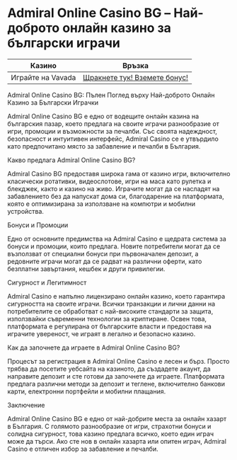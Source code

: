 # Admiral Online Casino BG – Най-доброто онлайн казино за български играчи
| Казино                   | Връзка                                                                                         |
|--------------------------|------------------------------------------------------------------------------------------------|
| Играйте на Vavada        | [Щракнете тук! Вземете бонус!](https://partnervavadarv.com/?promo=664c53c2-c126-47df-a9b6-e93726155fae&target=register) |


Admiral Online Casino BG: Пълен Поглед върху Най-доброто Онлайн Казино за Български Играчки

Admiral Online Casino BG е едно от водещите онлайн казина на българския пазар, което предлага на своите играчи разнообразие от игри, промоции и възможности за печалби. Със своята надеждност, безопасност и интуитивен интерфейс, Admiral Casino се е утвърдило като предпочитано място за забавление и печалби в България.

Какво предлага Admiral Online Casino BG?

Admiral Casino BG предоставя широка гама от казино игри, включително класически ротативки, видеослотове, игри на маса като рулетка и блекджек, както и казино на живо. Играчите могат да се насладят на забавлението без да напускат дома си, благодарение на платформата, която е оптимизирана за използване на компютри и мобилни устройства.

Бонуси и Промоции

Едно от основните предимства на Admiral Casino е щедрата система за бонуси и промоции, които предлага. Новите потребители могат да се възползват от специални бонуси при първоначален депозит, а редовните играчи могат да се радват на различни оферти, като безплатни завъртания, кешбек и други привилегии.

Сигурност и Легитимност

Admiral Casino е напълно лицензирано онлайн казино, което гарантира сигурността на своите играчи. Всички транзакции и лични данни на потребителите се обработват с най-високите стандарти за защита, използвайки съвременни технологии за криптиране. Освен това, платформата е регулирана от българските власти и предоставя на играчите увереност, че играят в легално и безопасно казино.

Как да започнете да играете в Admiral Online Casino BG?

Процесът за регистрация в Admiral Online Casino е лесен и бърз. Просто трябва да посетите уебсайта на казиното, да създадете акаунт, да направите депозит и сте готови да започнете да играете. Платформата предлага различни методи за депозит и теглене, включително банкови карти, електронни портфейли и мобилни плащания.

Заключение

Admiral Online Casino BG е едно от най-добрите места за онлайн хазарт в България. С голямото разнообразие от игри, страхотни бонуси и солидна сигурност, това казино предлага всичко, което един играч може да търси. Ако сте нов в онлайн хазарта или опитен играч, Admiral Casino е отличен избор за забавление и печалби.
